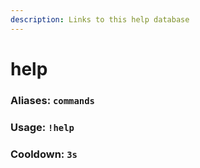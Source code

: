 ```yaml
---
description: Links to this help database
---
```


# help

### Aliases: `commands`

### **Usage:** `!help`

### Cooldown: `3s`

